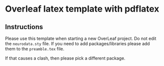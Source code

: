 # Overleaf latex template with pdflatex

## Instructions

Please use this template when starting a new OverLeaf project.
Do not edit the `neurodata.sty` file.  If you need to add
packages/libraries please add them to the `preamble.tex` file.

If that causes a clash, then please pick a different package.
